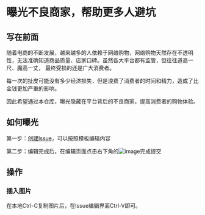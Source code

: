 # 曝光不良商家，帮助更多人避坑

## 写在前面

随着电商的不断发展，越来越多的人依赖于网络购物，网络购物天然存在不透明性，无法准确知道商品质量、店家口碑。虽然各大平台都有监管，但往往道高一尺、魔高一丈，
最终受损的还是广大消费者。

每一次的扯皮可能没有多少经济损失，但是浪费了消费者的时间和精力，造成了比金钱更加严重的影响。

因此希望通过本仓库，曝光隐藏在平台背后的不良商家，提高消费者的购物体验。

## 如何曝光

第一步：[创建Issue](https://github.com/AbCamusV/bad_shop/issues/new?assignees=&labels=&template=bug_report.md&title=)，可以按照模板编辑内容

第二步：编辑完成后，在编辑页面点击右下角的![image](https://user-images.githubusercontent.com/105964262/196040915-07f9009e-7c45-44e9-95f3-0d5c559d6e3f.png)完成提交

## 操作

### 插入图片

在本地Ctrl-C复制图片后，在Issue编辑界面Ctrl-V即可。

